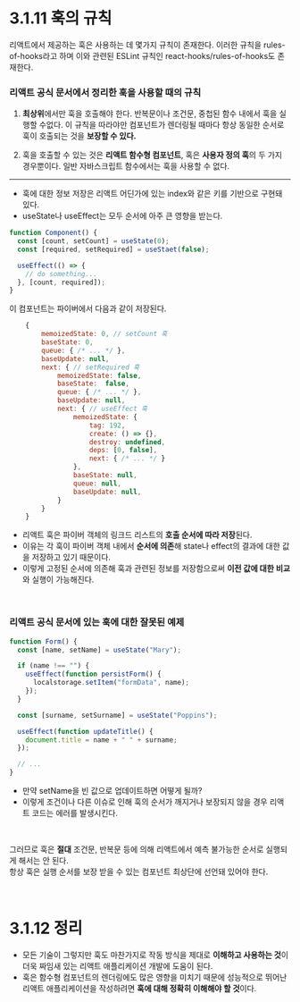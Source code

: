 # 3.1.11 훅의 규칙

리액트에서 제공하는 훅은 사용하는 데 몇가지 규칙이 존재한다.
이러한 규칙을 rules-of-hooks라고 하며 이와 관련된
ESLint 규칙인 react-hooks/rules-of-hooks도 존재한다.

### 리액트 공식 문서에서 정리한 훅을 사용할 때의 규칙

1. **최상위**에서만 훅을 호출해야 한다.
   반복문이나 조건문, 중첩된 함수 내에서 훅을 실행할 수없다.
   이 규칙을 따라야만 컴포넌트가 렌더링될 때마다 항상 동일한 순서로 훅이 호출되는 것을 **보장할 수 있다.**

1. 훅을 호출할 수 있는 것은 **리액트 함수형 컴포넌트**, 혹은 **사용자 정의 훅**의 두 가지 경우뿐이다. 일반 자바스크립트 함수에서는 훅을 사용할 수 없다.

---

- 훅에 대한 정보 저장은 리액트 어딘가에 있는 index와 같은 키를 기반으로 구현돼 있다.
- useState나 useEffect는 모두 순서에 아주 큰 영향을 받는다.

```jsx
function Component() {
  const [count, setCount] = useState(0);
  const [required, setRequired] = useStaet(false);

  useEffect(() => {
    // do something...
  }, [count, required]);
}
```

이 컴포넌트는 파이버에서 다음과 같이 저장된다.

```jsx
	{
		memoizedState: 0, // setCount 훅
		baseState: 0,
		queue: { /* ... */ },
		baseUpdate: null,
		next: { // setRequired 훅
			memoizedState: false,
			baseState:  false,
			queue: { /* ... */ },
			baseUpdate: null,
			next: { // useEffect 훅
				memoizedState: {
					tag: 192,
					create: () => {},
					destroy: undefined,
					deps: [0, false],
					next: { /* ... */ }
				},
				baseState: null,
				queue: null,
				baseUpdate: null,
			}
		}
	}
```

- 리액트 훅은 파이버 객체의 링크드 리스트의 **호출 순서에 따라 저장**된다.
- 이유는 각 훅이 파이버 객체 내에서 **순서에 의존**해 state나 effect의 결과에 대한 값을 저장하고 있기 때문이다.
- 이렇게 고정된 순서에 의존해 훅과 관련된 정보를 저장함으로써 **이전 값에 대한 비교**와 실행이 가능해진다.

<br/>

### 리액트 공식 문서에 있는 훅에 대한 잘못된 예제

```jsx
function Form() {
  const [name, setName] = useState("Mary");

  if (name !== "") {
    useEffect(function persistForm() {
      localstorage.setItem("formData", name);
    });
  }

  const [surname, setSurname] = useState("Poppins");

  useEffect(function updateTitle() {
    document.title = name + " " + surname;
  });

  // ...
}
```

- 만약 setName을 빈 값으로 업데이트하면 어떻게 될까?
- 이렇게 조건이나 다른 이슈로 인해 훅의 순서가 깨지거나 보장되지 않을 경우 리액트 코드는 에러를 발생시킨다.

<br/>

그러므로 훅은 **절대** 조건문, 반복문 등에 의해 리액트에서 예측 불가능한 순서로 실행되게 해서는 안 된다.<br/>
항상 훅은 실행 순서를 보장 받을 수 있는 컴포넌트 최상단에 선언돼 있어야 한다.

<br/>

# 3.1.12 정리

- 모든 기술이 그렇지만 훅도 마찬가지로 작동 방식을 제대로 **이해하고 사용하는 것**이 더욱 짜임새 있는 리액트 애플리케이션 개발에 도움이 된다.
- 훅은 함수형 컴포넌트의 렌더링에도 많은 영향을 미치기 때문에 성능적으로 뛰어난 리액트 애플리케이션을 작성하려면 **훅에 대해 정확히 이해해야 할 것**이다.
